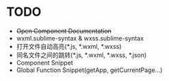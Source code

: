 # TODO

- ~~Open Component Documentation~~
- wxml.sublime-syntax & wxss.sublime-syntax
- 打开文件自动高亮(*.js, *.wxml, *.wxss)
- 同名文件之间的跳转(*.js, *.wxml, *.wxss, *.json)
- Component Snippet
- Global Function Snippet(getApp, getCurrentPage...)
